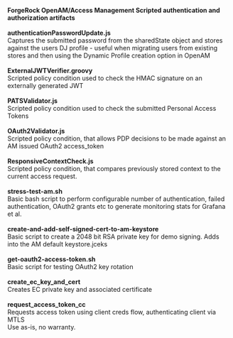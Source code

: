 <b>ForgeRock OpenAM/Access Management Scripted authentication and authorization artifacts</b>
<br/>
<br/>
<b>authenticationPasswordUpdate.js</b>
<br/>
Captures the submitted password from the sharedState object and stores against the users DJ profile - useful when migrating users from
existing stores and then using the Dynamic Profile creation option in OpenAM
<br/>
<br/>
<b>ExternalJWTVerifier.groovy</b>
<br/>
Scripted policy condition used to check the HMAC signature on an externally generated JWT
<br/>
<br/>
<b>PATSValidator.js</b>
<br/>
Scripted policy condition used to check the submitted Personal Access Tokens
<br/>
<br/>
<b>OAuth2Validator.js</b>
<br/>
Scripted policy condition, that allows PDP decisions to be made against an AM issued OAuth2 access_token
<br/>
<br/>
<b>ResponsiveContextCheck.js</b>
<br/>
Scripted policy condition, that compares previously stored context to the current access request.
<br/>
<br/>
<b>stress-test-am.sh</b>
<br/>
Basic bash script to perform configurable number of authentication, failed authentication, OAuth2 grants etc to generate monitoring stats for Grafana et al.
<br/>
<br/>
<b>create-and-add-self-signed-cert-to-am-keystore</b>
<br/>
Basic script to create a 2048 bit RSA private key for demo signing.  Adds into the AM default keystore.jceks
<br/>
<br/>
<b>get-oauth2-access-token.sh</b>
<br/>
Basic script for testing OAuth2 key rotation
<br/>
<br/>
<b>create_ec_key_and_cert</b>
<br/>
Creates EC private key and associated certificate
<br/>
<br/>
<b>request_access_token_cc</b>
<br/>
Requests access token using client creds flow, authenticating client via MTLS
<br/>
Use as-is, no warranty.

